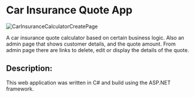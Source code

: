 # Car Insurance Quote App

![CarInsuranceCalculatorCreatePage](https://user-images.githubusercontent.com/73119731/202055671-4396feb9-a19e-4afc-9fc7-107c08ed565d.jpg)


A car insurance quote calculator based on certain business logic. Also an admin page that shows customer details, and the quote amount. From admin page there are links to delete, edit or display the details of the quote.

## Description:

This web application was written in C# and build using the ASP.NET framework.
